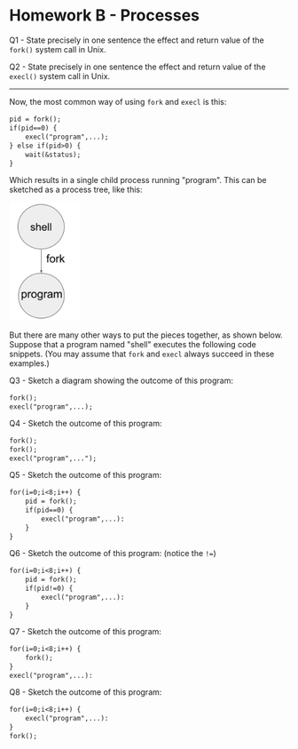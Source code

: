 # Homework B - Processes

Q1 -  State precisely in one sentence the effect and return value of the `fork()` system call in Unix.

Q2 - State precisely in one sentence the effect and return value of the `execl()` system call in Unix.

<hr>

Now, the most common way of using `fork` and `execl` is this:

```
pid = fork();
if(pid==0) {
    execl("program",...);
} else if(pid>0) {
    wait(&status);
}
```

Which results in a single child process running "program".
This can be sketched as a process tree, like this:

<img src="homework-b-tree.png" width=128/>

But there are many other ways to put the pieces together,
as shown below.  Suppose that a program named "shell"
executes the following code snippets.  (You may assume
that `fork` and `execl` always succeed in these examples.)

Q3 - Sketch a diagram showing the outcome of this program:

```
fork();
execl("program",...);
```

Q4 - Sketch the outcome of this program:
```
fork();
fork();
execl("program",...");
```

Q5 - Sketch the outcome of this program:
```
for(i=0;i<8;i++) {
    pid = fork();
    if(pid==0) {
        execl("program",...):
    }
}
```

Q6 - Sketch the outcome of this program: (notice the `!=`)
```
for(i=0;i<8;i++) {
    pid = fork();
    if(pid!=0) {
        execl("program",...):
    }
}
```

Q7 - Sketch the outcome of this program:
```
for(i=0;i<8;i++) {
    fork();
}
execl("program",...):
```

Q8 - Sketch the outcome of this program:
```
for(i=0;i<8;i++) {
    execl("program",...):
}
fork();
```
